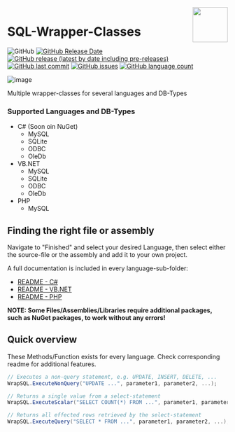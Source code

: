 <img align="right" width="80" height="80" data-rmimg src="https://endev.at/content/projects/SQL-Wrapper-Classes/EndevLibsLogo.svg">

# SQL-Wrapper-Classes

![GitHub](https://img.shields.io/github/license/TobiHatti/SQL-Wrapper-Classes)
[![GitHub Release Date](https://img.shields.io/github/release-date-pre/TobiHatti/SQL-Wrapper-Classes)](https://github.com/TobiHatti/SQL-Wrapper-Classes/releases)
[![GitHub release (latest by date including pre-releases)](https://img.shields.io/github/v/release/TobiHatti/SQL-Wrapper-Classes?include_prereleases)](https://github.com/TobiHatti/SQL-Wrapper-Classes/releases)
[![GitHub last commit](https://img.shields.io/github/last-commit/TobiHatti/SQL-Wrapper-Classes)](https://github.com/TobiHatti/SQL-Wrapper-Classes/commits/master)
[![GitHub issues](https://img.shields.io/github/issues-raw/TobiHatti/SQL-Wrapper-Classes)](https://github.com/TobiHatti/SQL-Wrapper-Classes/issues)
[![GitHub language count](https://img.shields.io/github/languages/count/TobiHatti/SQL-Wrapper-Classes)](https://github.com/TobiHatti/SQL-Wrapper-Classes)

![image](https://endev.at/content/projects/SQL-Wrapper-Classes/SQLWrapperClasses_Banner_300.svg)

Multiple wrapper-classes for several languages and DB-Types

### Supported Languages and DB-Types
- C# (Soon oin NuGet)
  - MySQL
  - SQLite
  - ODBC
  - OleDb
- VB.NET
  - MySQL
  - SQLite
  - ODBC
  - OleDb
- PHP
  - MySQL

## Finding the right file or assembly
Navigate to "Finished" and select your desired Language, then select either the source-file or the assembly and add it to your own project.

A full documentation is included in every language-sub-folder:
- [README - C#](https://github.com/TobiHatti/SQL-Wrapper-Classes/tree/master/Finished/C%23)
- [README - VB.NET](https://github.com/TobiHatti/SQL-Wrapper-Classes/blob/master/Finished/VB.NET)
- [README - PHP](https://github.com/TobiHatti/SQL-Wrapper-Classes/blob/master/Finished/PHP)

__NOTE: Some Files/Assemblies/Libraries require additional packages, such as NuGet packages, to work without any errors!__

## Quick overview
These Methods/Function exists for every language. Check corresponding readme for additional features.

```cs
// Executes a non-query statement, e.g. UPDATE, INSERT, DELETE, ...
WrapSQL.ExecuteNonQuery("UPDATE ...", parameter1, parameter2, ...);

// Returns a single value from a select-statement
WrapSQL.ExecuteScalar("SELECT COUNT(*) FROM ...", parameter1, parameter2, ...);

// Returns all effected rows retrieved by the select-statement
WrapSQL.ExecuteQuery("SELECT * FROM ...", parameter1, parameter2, ...);
```
